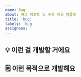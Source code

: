 ```yaml
---
name: Bug
about: 버그 리포트 및 수정 이슈 템플릿
title: 'bug:'
labels: 'bug'
assignees: ''
---
```


## 💡 이런 걸 개발할 거에요


## 🗒️ 이런 목적으로 개발해요
 
